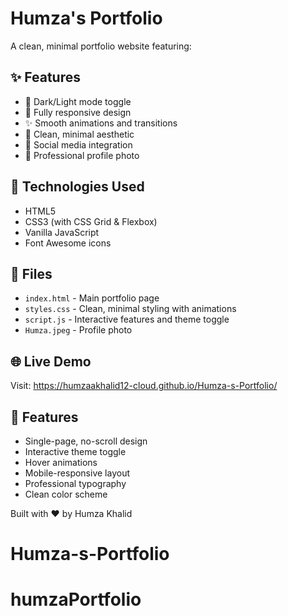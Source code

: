 # Humza's Portfolio

A clean, minimal portfolio website featuring:

## ✨ Features
- 🌙 Dark/Light mode toggle
- 📱 Fully responsive design
- ✨ Smooth animations and transitions
- 🎨 Clean, minimal aesthetic
- 🔗 Social media integration
- 📸 Professional profile photo

## 🚀 Technologies Used
- HTML5
- CSS3 (with CSS Grid & Flexbox)
- Vanilla JavaScript
- Font Awesome icons

## 📁 Files
- `index.html` - Main portfolio page
- `styles.css` - Clean, minimal styling with animations
- `script.js` - Interactive features and theme toggle
- `Humza.jpeg` - Profile photo

## 🌐 Live Demo
Visit: https://humzaakhalid12-cloud.github.io/Humza-s-Portfolio/

## 🎯 Features
- Single-page, no-scroll design
- Interactive theme toggle
- Hover animations
- Mobile-responsive layout
- Professional typography
- Clean color scheme

Built with ❤️ by Humza Khalid
# Humza-s-Portfolio
# humzaPortfolio
